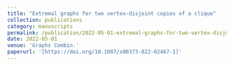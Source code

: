 ```yaml
---
title: "Extremal graphs for two vertex-disjoint copies of a clique"
collection: publications
category: manuscripts
permalink: /publication/2022-05-01-extremal-graphs-for-two-vertex-disjoint-copies-of-a-clique
date: 2022-05-01
venue: 'Graphs Combin.'
paperurl: '[https://doi.org/10.1007/s00373-022-02467-1]'
---
```

